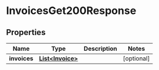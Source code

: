 

# InvoicesGet200Response


## Properties

| Name | Type | Description | Notes |
|------------ | ------------- | ------------- | -------------|
|**invoices** | [**List&lt;Invoice&gt;**](Invoice.md) |  |  [optional] |




